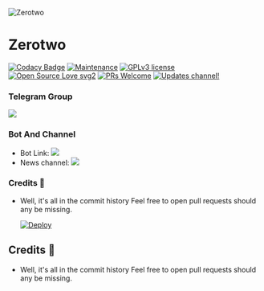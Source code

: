 ![Zerotwo](https://telegra.ph/file/5480c2bb0aef9d8715e76.jpg) 
# Zerotwo
[![Codacy Badge](https://api.codacy.com/project/badge/Grade/6141417ceaf84545bab6bd671503df51)](https://app.codacy.com/gh/AnimeKaizoku/SaitamaRobot?utm_source=github.com&utm_medium=referral&utm_content=AnimeKaizoku/SaitamaRobot&utm_campaign=Badge_Grade_Settings)  [![Maintenance](https://img.shields.io/badge/Maintained%3F-yes-green.svg)](https://github.com/AnimeKaizoku/SaitamaRobot/graphs/commit-activity) [![GPLv3 license](https://img.shields.io/badge/License-GPLv3-blue.svg)](https://perso.crans.org/besson/LICENSE.html) [![Open Source Love svg2](https://badges.frapsoft.com/os/v2/open-source.svg?v=103)](https://github.com/ellerbrock/open-source-badges/) [![PRs Welcome](https://img.shields.io/badge/PRs-welcome-brightgreen.svg?style=flat-square)](https://makeapullrequest.com) [![Updates channel!](https://img.shields.io/badge/Join%20Channel-!-red)](https://t.me/zerotwoupdate)

### Telegram Group
<p align="left">
<a href="https://t.me/ZerotwoSupport" alt="Telegram!"> <img src="https://aleen42.github.io/badges/src/telegram.svg" /> </a>

### Bot And Channel 
* Bot Link:  <a href="https://t.me/Misszero_bot" alt="Zerotwo bot"> <img src="https://img.shields.io/badge/%F0%9F%A4%96%20-GabiBraunRobot-blue" /> </a>
* News channel: <a  href="https://t.me/ZerotwoLog" alt="Gabi Logs"> <img  src="https://img.shields.io/badge/%F0%9F%92%A1-zerotwo%20Log%20Channel-9cf" /> </a>


### Credits 📍
* Well, it's all in the commit history 
Feel free to open pull requests should any be missing.


  [![Deploy](https://www.herokucdn.com/deploy/button.svg)](https://heroku.com/deploy?template=https://github.com/majid-nex/002.git)

## Credits 📍
* Well, it's all in the commit history 
Feel free to open pull requests should any be missing.
